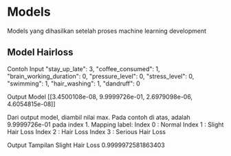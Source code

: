 # Models
Models yang dihasilkan setelah proses machine learning development

## Model Hairloss
Contoh Input
    "stay_up_late": 3,
    "coffee_consumed": 1,
    "brain_working_duration": 0,
    "pressure_level": 0,
    "stress_level": 0,
    "swimming": 1,
    "hair_washing": 1,
    "dandruff": 0

Output Model
[[3.4500108e-08, 9.9999726e-01, 2.6979098e-06, 4.6054815e-08]]

Dari output model, diambil nilai max. Pada contoh di atas, adalah 9.9999726e-01 pada index 1.
Mapping label:
  Index 0 : Normal
  Index 1 : Slight Hair Loss
  Index 2 : Hair Loss
  Index 3 : Serious Hair Loss

Output Tampilan
Slight Hair Loss
0.9999972581863403
